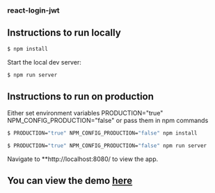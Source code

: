 ### react-login-jwt


## Instructions to run locally

```sh
$ npm install
```

Start the local dev server:

```sh
$ npm run server
```

## Instructions to run on production

Either set environment variables PRODUCTION="true" NPM_CONFIG_PRODUCTION="false"
or pass them in npm commands


```sh
$ PRODUCTION="true" NPM_CONFIG_PRODUCTION="false" npm install
```

```sh
$ PRODUCTION="true" NPM_CONFIG_PRODUCTION="false" npm run server
```

Navigate to **http://localhost:8080/ to view the app.


## You can view the demo [here]()